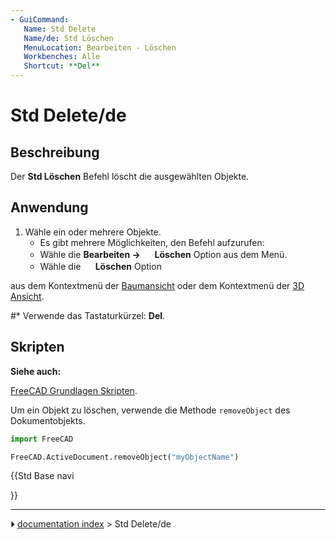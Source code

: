 ```yaml
---
- GuiCommand:
   Name: Std Delete
   Name/de: Std Löschen
   MenuLocation: Bearbeiten - Löschen
   Workbenches: Alle
   Shortcut: **Del**
---
```


# Std Delete/de

## Beschreibung

Der **Std Löschen** Befehl löscht die ausgewählten Objekte.

## Anwendung

1.  Wähle ein oder mehrere Objekte.
    -   Es gibt mehrere Möglichkeiten, den Befehl aufzurufen:
    -   Wähle die **Bearbeiten → <img src="images/Std_Delete.svg" width=16px> Löschen** Option aus dem Menü.
    -   Wähle die **<img src="images/Std_Delete.svg" width=16px> Löschen** Option

aus dem Kontextmenü der [Baumansicht](Tree_view/de.md) oder dem Kontextmenü der [3D Ansicht](3D_view/de.md).

#\* Verwende das Tastaturkürzel: **Del**.

## Skripten


**Siehe auch:**

[FreeCAD Grundlagen Skripten](FreeCAD_Scripting_Basics/de.md).

Um ein Objekt zu löschen, verwende die Methode `removeObject` des Dokumentobjekts.


```python
import FreeCAD

FreeCAD.ActiveDocument.removeObject("myObjectName")
```





{{Std Base navi

}}



---
⏵ [documentation index](../README.md) > Std Delete/de
